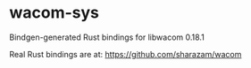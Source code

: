 # wacom-sys

Bindgen-generated Rust bindings for libwacom 0.18.1

Real Rust bindings are at: https://github.com/sharazam/wacom
